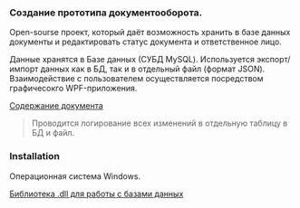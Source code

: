 ### Создание прототипа документооборота. 
Open-sourse проект, который даёт возможность хранить в базе данных документы и редактировать статус документа и ответственное лицо.

Данные хранятся в Базе данных (СУБД MySQL).
Используется экспорт/импорт данных как в БД, так и в отдельный файл (формат JSON). 
Взаимодействие с пользователем осуществляется посредством графичесокго WPF-приложения.

[Содержание документа](https://github.com/itstep-vrn/DocumentFlow/tree/develop/Docs/description.md)

> Проводится логирование всех изменений в отдельную таблицу в БД и файл.

### Installation
Операционная система Windows.

[Библиотека .dll для работы с базами данных ](https://github.com/itstep-vrn/DocumentFlow/tree/database/MySql.Data.dll) 
